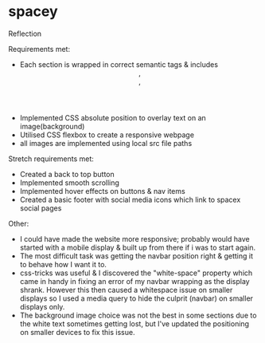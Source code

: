 # spacey

Reflection

Requirements met:
- Each section is wrapped in correct semantic tags & includes <header>, <nav>, <footer>
- Implemented CSS absolute position to overlay text on an image(background)
- Utilised CSS flexbox to create a responsive webpage
- all images are implemented using local src file paths

Stretch requirements met:
- Created a back to top button
- Implemented smooth scrolling
- Implemented hover effects on buttons & nav items
- Created a basic footer with social media icons which link to spacex social pages

Other:
- I could have made the website more responsive; probably would have started with a mobile display & built up from there if i was to start again.
- The most difficult task was getting the navbar position right & getting it to behave how I want it to.
- css-tricks was useful & I discovered the "white-space" property which came in handy in fixing an error of my navbar wrapping as the display shrank. However this then caused a whitespace issue on smaller displays so I used a media query to hide the culprit (navbar) on smaller displays only.
- The background image choice was not the best in some sections due to the white text sometimes getting lost, but I've updated the positioning on smaller devices to fix this issue.
